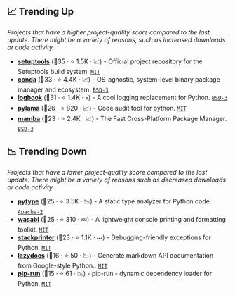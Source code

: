 ## 📈 Trending Up

_Projects that have a higher project-quality score compared to the last update. There might be a variety of reasons, such as increased downloads or code activity._

- <b><a href="https://github.com/pypa/setuptools">setuptools</a></b> (🥇35 ·  ⭐ 1.5K · 📈) - Official project repository for the Setuptools build system. <code><a href="http://bit.ly/34MBwT8">MIT</a></code>
- <b><a href="https://github.com/conda/conda">conda</a></b> (🥈33 ·  ⭐ 4.4K · 📈) - OS-agnostic, system-level binary package manager and ecosystem. <code><a href="http://bit.ly/3aKzpTv">BSD-3</a></code>
- <b><a href="https://github.com/getlogbook/logbook">logbook</a></b> (🥈31 ·  ⭐ 1.4K · 💀) - A cool logging replacement for Python. <code><a href="http://bit.ly/3aKzpTv">BSD-3</a></code>
- <b><a href="https://github.com/klen/pylama">pylama</a></b> (🥈26 ·  ⭐ 820 · 📈) - Code audit tool for python. <code><a href="http://bit.ly/34MBwT8">MIT</a></code>
- <b><a href="https://github.com/mamba-org/mamba">mamba</a></b> (🥉23 ·  ⭐ 2.4K · 📈) - The Fast Cross-Platform Package Manager. <code><a href="http://bit.ly/3aKzpTv">BSD-3</a></code>

## 📉 Trending Down

_Projects that have a lower project-quality score compared to the last update. There might be a variety of reasons such as decreased downloads or code activity._

- <b><a href="https://github.com/google/pytype">pytype</a></b> (🥉25 ·  ⭐ 3.5K · 📉) - A static type analyzer for Python code. <code><a href="http://bit.ly/3nYMfla">Apache-2</a></code>
- <b><a href="https://github.com/ines/wasabi">wasabi</a></b> (🥉25 ·  ⭐ 310 · 💤) - A lightweight console printing and formatting toolkit. <code><a href="http://bit.ly/34MBwT8">MIT</a></code>
- <b><a href="https://github.com/cknd/stackprinter">stackprinter</a></b> (🥉23 ·  ⭐ 1.1K · 💤) - Debugging-friendly exceptions for Python. <code><a href="http://bit.ly/34MBwT8">MIT</a></code>
- <b><a href="https://github.com/ml-tooling/lazydocs">lazydocs</a></b> (🥉16 ·  ⭐ 50 · 📉) - Generate markdown API documentation from Google-style Python.. <code><a href="http://bit.ly/34MBwT8">MIT</a></code>
- <b><a href="https://github.com/jaraco/pip-run">pip-run</a></b> (🥉15 ·  ⭐ 61 · 📉) - pip-run - dynamic dependency loader for Python. <code><a href="http://bit.ly/34MBwT8">MIT</a></code>

